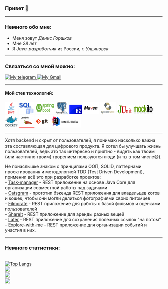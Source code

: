### Привет 👋

---
### Немного обо мне:

 - Меня зовут _Денис Горшков_
 - Мне _28 лет_
 - Я _Java-разработчик_ из России, _г. Ульяновск_

---

### Связаться со мной можно:
<a href="https://t.me/gorden73">
    <img src="https://img.shields.io/badge/-telegram-red?color=white&logo=telegram&logoColor=black" alt="My telegram"/>
</a>
<a href="mailto:gorshkov.dv94@gmail.com">
    <img src="https://img.shields.io/badge/-Gmail-red?color=white&logo=Gmail&logoColor=red" alt="My Gmail"/>
</a>

---

#### Мой стек технологий:

<div id="icons">
  <img src="https://github.com/devicons/devicon/blob/master/icons/java/java-original-wordmark.svg?raw=true" alt="Java" width="40" height="40"/>
  <img src="SQL_icon.jpg" title="SQL" alt="SQL" width="50" height="40"/>
  <img src="Spring_boot_icon.jpeg" title="Spring Boot" alt="Spring Boot" width="60" height="40"/>
  <img src="https://github.com/devicons/devicon/blob/master/icons/postgresql/postgresql-original-wordmark.svg?raw=true" title="PostgreSQL" alt="PostgreSQL" width="40" height="40"/>
  <img src="H2_database_logo.png" title="H2" alt="H2" width="40" height="30"/>
  <img src="Maven_logo.png" title="Maven" alt="Maven" width="50" height="40"/>
  <img src="Hibernate_logo.gif" title="Hibernate" alt="Hibernate" width="50" height="40"/>
  <img src="JUnit_logo.png" title="JUnit" alt="JUnit" width="50" height="30"/>
  <img src="Mockito_Logo.png" title="Mockito" alt="Mockito" width="60" height="30"/>
  <img src="https://github.com/devicons/devicon/blob/master/icons/docker/docker-original-wordmark.svg?raw=true" title="Docker" alt="Docker" width="40" height="40"/>
  <img src="Lombok_logo.png" title="Lombok" alt="Lombok" width="50" height="40"/>
  <img src="https://github.com/devicons/devicon/blob/master/icons/git/git-original-wordmark.svg?raw=true" title="Git" alt="Git" width="40" height="40"/>
  <img src="IntelliJ_IDEA_logo.png" title="IntelliJ" alt="IntelliJ" width="100" height="40"/>
</div>

---

Хотя backend и скрыт от пользователей, я понимаю насколько важна эта составляющая для цифрового 
продукта. Я хотел бы улучшать жизнь пользователей, ведь это так интересно и приятно - видеть как 
твоим (или частично твоим) творением пользуются люди (и ты в том числе😄).

Не понаслышке знаком с принципами ООП, SOLID, паттернами проектирования и методологией TDD (Test 
Driven Development), применил всё это при разработке проектов:
<br>- [Task-manager](https://github.com/gorden73/Task-manager) - REST приложение на основе Java 
Core для организации совместной работы над задачами
<br>- [Catsgram](https://github.com/gorden73/Catsgram) - прототип бэкенда REST приложения для 
владельцев котов и кошек, чтобы они могли делиться фотографиями своих питомцев
<br>- [Filmorate](https://github.com/gorden73/Filmorate) - REST приложение для работы с базой 
фильмов и оценками пользователей
<br>- [ShareIt](https://github.com/gorden73/ShareIt) - REST приложение для аренды разных вещей
<br>- [Later](https://github.com/gorden73/Later) - REST приложение для сохранения полезных ссылок "на 
потом"
<br>- [Explore-with-me](https://github.com/gorden73/Explore-with-me) - REST приложение для организации 
событий и участия в них.

---

### Немного статистики:

<br>[![Top Langs](https://github-readme-stats.vercel.app/api/top-langs/?username=gorden73&layout=compact)](https://github.com/gorden73/github-readme-stats)
<br>![](https://github-profile-summary-cards.vercel.app/api/cards/profile-details?username=gorden73&theme=solarized_dark)
<br>![](https://github-profile-summary-cards.vercel.app/api/cards/stats?username=gorden73&theme=solarized_dark)
<br>![](https://komarev.com/ghpvc/?username=gorden73)

<!--
**gorden73/gorden73** is a ✨ _special_ ✨ repository because its `README.md` (this file) appears on your GitHub profile.

Here are some ideas to get you started:

- 🔭 I’m currently working on ...
- 🌱 I’m currently learning ...
- 👯 I’m looking to collaborate on ...
- 🤔 I’m looking for help with ...
- 💬 Ask me about ...
- 📫 How to reach me: ...
- 😄 Pronouns: ...
- ⚡ Fun fact: ...
-->
